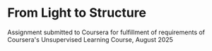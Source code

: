 # From Light to Structure
Assignment submitted to Coursera for fulfillment of requirements of Coursera's Unsupervised Learning Course, August 2025
